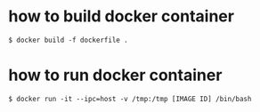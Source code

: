 # how to build docker container
```console
$ docker build -f dockerfile .
```

# how to run docker container
```console
$ docker run -it --ipc=host -v /tmp:/tmp [IMAGE ID] /bin/bash
```

